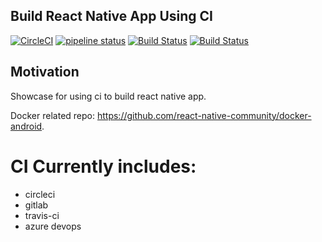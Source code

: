 ## Build React Native App Using CI
[![CircleCI](https://circleci.com/gh/aclk/ci-sample.svg?style=svg)](https://circleci.com/gh/aclk/ci-sample)
[![pipeline status](https://gitlab.com/aclk/ci-sample/badges/master/pipeline.svg)](https://gitlab.com/aclk/ci-sample/commits/master)
[![Build Status](https://travis-ci.com/aclk/ci-sample.svg?branch=master)](https://travis-ci.com/aclk/ci-sample)
[![Build Status](https://dev.azure.com/gengjiawen/open-source/_apis/build/status/react-native-ci-sample/react-native-ci-sample?branchName=master)](https://dev.azure.com/gengjiawen/open-source/_build/latest?definitionId=3?branchName=master)

## Motivation
Showcase for using ci to build react native app.

Docker related repo: https://github.com/react-native-community/docker-android.

# CI Currently includes:
* circleci
* gitlab
* travis-ci
* azure devops
